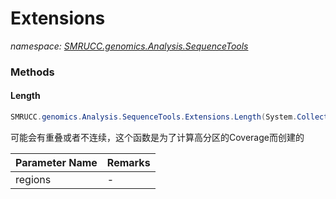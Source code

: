 ﻿# Extensions
_namespace: [SMRUCC.genomics.Analysis.SequenceTools](./index.md)_





### Methods

#### Length
```csharp
SMRUCC.genomics.Analysis.SequenceTools.Extensions.Length(System.Collections.Generic.IEnumerable{Microsoft.VisualBasic.ComponentModel.Coords})
```
可能会有重叠或者不连续，这个函数是为了计算高分区的Coverage而创建的

|Parameter Name|Remarks|
|--------------|-------|
|regions|-|



